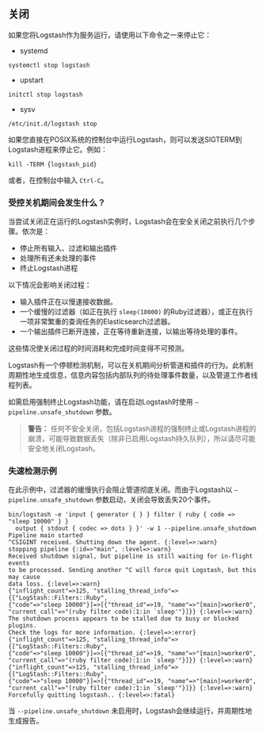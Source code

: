 ## 关闭

如果您将Logstash作为服务运行，请使用以下命令之一来停止它：

- systemd

```shell
systemctl stop logstash
```

- upstart

```shell
initctl stop logstash
```

- sysv

```shell
/etc/init.d/logstash stop
```

如果您直接在POSIX系统的控制台中运行Logstash，则可以发送SIGTERM到Logstash进程来停止它。例如：

```shell
kill -TERM {logstash_pid}
```

或者，在控制台中输入 `Ctrl-C`。

### 受控关机期间会发生什么？

当尝试关闭正在运行的Logstash实例时，Logstash会在安全关闭之前执行几个步骤。依次是：

- 停止所有输入、过滤和输出插件
- 处理所有还未处理的事件
- 终止Logstash进程

以下情况会影响关闭过程：

- 输入插件正在以慢速接收数据。
- 一个缓慢的过滤器（如正在执行 `sleep(10000)` 的Ruby过滤器），或正在执行一项非常繁重的查询任务的Elasticsearch过滤器。
- 一个输出插件已断开连接，正在等待重新连接，以输出等待处理的事件。

这些情况使关闭过程的时间消耗和完成时间变得不可预测。

Logstash有一个停顿检测机制，可以在关机期间分析管道和插件的行为。此机制周期性地生成信息，信息内容包括内部队列的待处理事件数量，以及管道工作者线程列表。

如需启用强制终止Logstash功能，请在启动Logstash时使用 `—pipeline.unsafe_shutdown` 参数。

> **警告：**
> 任何不安全关闭，包括Logstash进程的强制终止或Logstash进程的崩溃，可能导致数据丢失（除非已启用Logstash持久队列），所以请尽可能安全地关闭Logstash。

### 失速检测示例

在此示例中，过滤器的缓慢执行会阻止管道彻底关闭。而由于Logstash以 `—pipeline.unsafe_shutdown` 参数启动，关闭会导致丢失20个事件。

```shell
bin/logstash -e 'input { generator { } } filter { ruby { code => "sleep 10000" } }
  output { stdout { codec => dots } }' -w 1 --pipeline.unsafe_shutdown
Pipeline main started
^CSIGINT received. Shutting down the agent. {:level=>:warn}
stopping pipeline {:id=>"main", :level=>:warn}
Received shutdown signal, but pipeline is still waiting for in-flight events
to be processed. Sending another ^C will force quit Logstash, but this may cause
data loss. {:level=>:warn}
{"inflight_count"=>125, "stalling_thread_info"=>{["LogStash::Filters::Ruby",
{"code"=>"sleep 10000"}]=>[{"thread_id"=>19, "name"=>"[main]>worker0",
"current_call"=>"(ruby filter code):1:in `sleep'"}]}} {:level=>:warn}
The shutdown process appears to be stalled due to busy or blocked plugins.
Check the logs for more information. {:level=>:error}
{"inflight_count"=>125, "stalling_thread_info"=>{["LogStash::Filters::Ruby",
{"code"=>"sleep 10000"}]=>[{"thread_id"=>19, "name"=>"[main]>worker0",
"current_call"=>"(ruby filter code):1:in `sleep'"}]}} {:level=>:warn}
{"inflight_count"=>125, "stalling_thread_info"=>{["LogStash::Filters::Ruby",
{"code"=>"sleep 10000"}]=>[{"thread_id"=>19, "name"=>"[main]>worker0",
"current_call"=>"(ruby filter code):1:in `sleep'"}]}} {:level=>:warn}
Forcefully quitting logstash.. {:level=>:fatal}
```

当 `--pipeline.unsafe_shutdown` 未启用时，Logstash会继续运行，并周期性地生成报告。